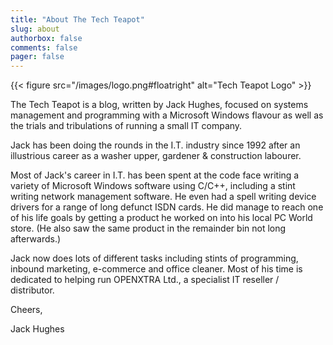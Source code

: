 ```yaml
---
title: "About The Tech Teapot"
slug: about
authorbox: false
comments: false
pager: false
---
```


{{< figure src="/images/logo.png#floatright" alt="Tech Teapot Logo" >}}

The Tech Teapot is a blog, written by Jack Hughes, focused on systems management and programming with a Microsoft Windows flavour as well as the trials and tribulations of running a small IT company.

Jack has been doing the rounds in the I.T. industry since 1992 after an illustrious career as a washer upper, gardener &amp; construction labourer.

Most of Jack's career in I.T. has been spent at the code face writing a variety of Microsoft Windows software using C/C++, including a stint writing network management software. He even had a spell writing device drivers for a range of long defunct ISDN cards. He did manage to reach one of his life goals by getting a product he worked on into his local PC World store. (He also saw the same product in the remainder bin not long afterwards.)

Jack now does lots of different tasks including stints of programming, inbound marketing, e-commerce and office cleaner. Most of his time is dedicated to helping run OPENXTRA Ltd., a specialist IT reseller / distributor.

Cheers,

Jack Hughes
